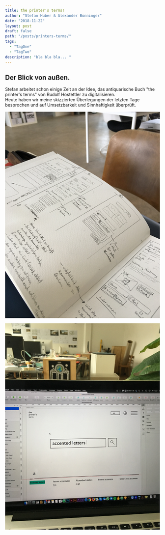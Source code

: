 ```yaml
---
title: the printer's terms!
author: "Stefan Huber & Alexander Bönninger"
date: "2018-11-22"
layout: post
draft: false
path: "/posts/printers-terms/"
tags:
  - "TagOne"
  - "TagTwo"
description: "bla bla bla... "
---
```



## Der Blick von außen.
Stefan arbeitet schon einige Zeit an der Idee, das antiquarische Buch "the printer's terms" von Rudolf Hostettler zu digitalisieren.   
Heute haben wir meine skizzierten Überlegungen der letzten Tage besprochen und auf Umsetzbarkeit und Sinnhaftigkeit überprüft.

![Skizzen](./img/IMG_9971.JPG)

![Gestaltungsansatz in Sketch](./img/IMG_9973.JPG)
